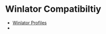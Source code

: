 # Winlator Compatibiltiy
- [Winlator Profiles](https://github.com/Pedro140512/Winlator-profiles-)
- 
